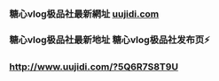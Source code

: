 ### 糖心vlog极品社最新網址 [uujidi.com](http://www.uujidi.com/?tangxinvlog) 
### 糖心vlog极品社最新地址 糖心vlog极品社发布页⚡
### http://www.uujidi.com/?5Q6R7S8T9U

